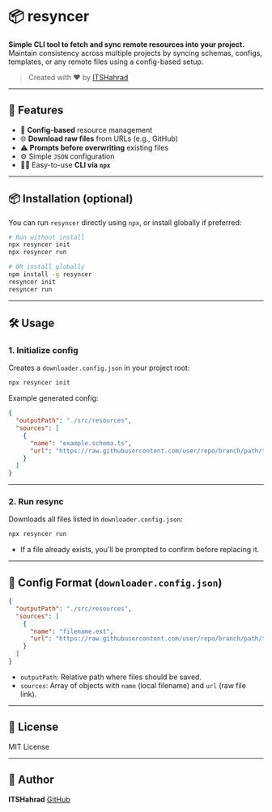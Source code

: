 # 📦 resyncer

**Simple CLI tool to fetch and sync remote resources into your project.**
Maintain consistency across multiple projects by syncing schemas, configs, templates, or any remote files using a config-based setup.

> Created with ❤️ by [ITSHahrad](https://github.com/ITSHahrad)

---

## 🚀 Features

* 📁 **Config-based** resource management
* 🌐 **Download raw files** from URLs (e.g., GitHub)
* ⚠️ **Prompts before overwriting** existing files
* ⚙️ Simple `JSON` configuration
* 🧑‍💻 Easy-to-use **CLI via `npx`**

---

## 📦 Installation (optional)

You can run `resyncer` directly using `npx`, or install globally if preferred:

```bash
# Run without install
npx resyncer init
npx resyncer run

# OR install globally
npm install -g resyncer
resyncer init
resyncer run
```

---

## 🛠️ Usage

### 1. Initialize config

Creates a `downloader.config.json` in your project root:

```bash
npx resyncer init
```

Example generated config:

```json
{
  "outputPath": "./src/resources",
  "sources": [
    {
      "name": "example.schema.ts",
      "url": "https://raw.githubusercontent.com/user/repo/branch/path/to/example.schema.ts"
    }
  ]
}
```

---

### 2. Run resync

Downloads all files listed in `downloader.config.json`:

```bash
npx resyncer run
```

* If a file already exists, you'll be prompted to confirm before replacing it.

---

## 📁 Config Format (`downloader.config.json`)

```json
{
  "outputPath": "./src/resources", 
  "sources": [
    {
      "name": "filename.ext",
      "url": "https://raw.githubusercontent.com/user/repo/branch/path/to/file.ext"
    }
  ]
}
```

* `outputPath`: Relative path where files should be saved.
* `sources`: Array of objects with `name` (local filename) and `url` (raw file link).

---

## 📄 License

MIT License

---

## 👤 Author

**ITSHahrad**
[GitHub](https://github.com/ITSHahrad)